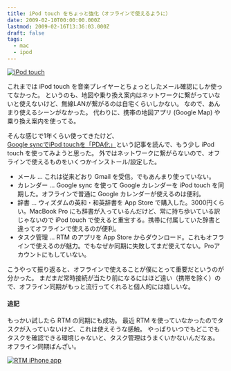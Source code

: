 ```yaml
---
title: iPod touch をちょっと強化（オフラインで使えるように）
date: 2009-02-10T00:00:00.000Z
lastmod: 2009-02-16T13:36:03.000Z
draft: false
tags:
  - mac
  - ipod
---
```


[![iPod touch](https://farm4.staticflickr.com/3372/3269011083_40e05bd481_m.jpg "iPod touch")](http://www.flickr.com/photos/machu/3269011083/)

これまでは iPod touch を音楽プレイヤーとちょっとしたメール確認にしか使ってなかった。 というのも、地図や乗り換え案内はネットワークに繋がっていないと使えないけど、無線LANが繋がるのは自宅くらいしかない。 なので、あんまり使えるシーンがなかった。 代わりに、携帯の地図アプリ (Google Map) や乗り換え案内を使ってる。

そんな感じで1年くらい使ってきたけど、[Google syncでiPod touchを「PDA化」](http://sho.tdiary.net/20090210.html#p02)という記事を読んで、もう少し iPod touch を使ってみようと思った。 外ではネットワークに繋がらないので、オフラインで使えるものをいくつかインストール/設定した。

* メール … これは従来どおり Gmail を受信。でもあんまり使っていない。
* カレンダー … Google sync を使って Google カレンダーを iPod touch を同期した。オフラインで普通に Google カレンダーが使えるのは便利。
* 辞書 … ウィズダムの英和・和英辞書を App Store で購入した。3000円くらい。MacBook Pro にも辞書が入っているんだけど、常に持ち歩いている訳じゃないので iPod touch で使えると重宝する。携帯に付属していた辞書と違ってオフラインで使えるのが便利。
* タスク管理 … RTM のアプリを App Store からダウンロード。これもオフラインで使えるのが魅力。でもなぜか同期に失敗してまだ使えてない。Proアカウントにもしていない。

こうやって振り返ると、オフラインで使えることが僕にとって重要だというのが分かった。 まだまだ常時接続が当たり前になるにはほど遠い（携帯を除く）ので、オフライン同期がもっと流行ってくれると個人的には嬉しいな。

#### 追記

もっかい試したら RTM の同期にも成功。 最近 RTM を使っていなかったのでタスクが入っていないけど、これは使えそうな感触。 やっぱりいつでもどこでもタスクを確認できる環境じゃないと、タスク管理はうまくいかないんだなぁ。 オフライン同期ばんざい。

[![RTM iPhone app](https://farm4.staticflickr.com/3445/3269027501_5113740652_m.jpg "RTM iPhone app")](http://www.flickr.com/photos/machu/3269027501/)
